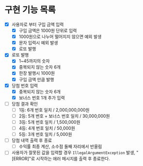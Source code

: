 # 구현 기능 목록
- [x] 사용자로 부터 구입 금액 입력
    - [x] 구입 금액은 1000원 단위로 입력
    - [x] 1000원으로 나누어 떨어지지 않으면 예외 발생
    - [x] 문자 입력시 예외 발생
    - [x] 로또 발행
- [x] 로또 발행
    - [x] 1~45까지의 숫자
    - [x] 중복되지 않는 숫자 6개
    - [x] 한장 발행시 1000원
    - [x] 구입 금액 만큼 발행
- [x] 당첨 번호 입력
    - [x] 중복되지 않는 숫자 6개
    - [x] 보너스 번호 1개 추가 입력
- [ ] 당첨 결과 확인
  - [ ] 1등: 6개 번호 일치 / 2,000,000,000원
  - [ ] 2등: 5개 번호 + 보너스 번호 일치 / 30,000,000원
  - [ ] 3등: 5개 번호 일치 / 1,500,000원
  - [ ] 4등: 4개 번호 일치 / 50,000원
  - [ ] 5등: 3개 번호 일치 / 5,000원
- [ ] 당첨 내역 출력 후 종료
    - [ ] 수익률 최종 계산, 소수점 둘째 자리에서 반올림
- [ ] 사용자가 잘못된 값을 입력할 경우 `IllegalArgumentException` 발생, "[ERROR]"로 시작하는 에러 메시지를 출력 후 종료한다.